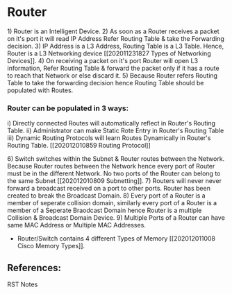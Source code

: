 # Router

1\) Router is an Intelligent Device. 2\) As soon as a Router receives a packet on it's port it will read IP Address Refer Routing Table & take the Forwarding decision. 3\) IP Address is a L3 Address, Routing Table is a L3 Table. Hence, Router is a L3 Networking device \[\[202011231827 Types of Networking Devices\]\]. 4\) On receiving a packet on it's port Router will open L3 information, Refer Routing Table & forward the packet only if it has a route to reach that Network or else discard it. 5\) Because Router refers Routing Table to take the forwarding decision hence Routing Table should be populated with Routes.

### Router can be populated in 3 ways:

i\) Directly connected Routes will automatically reflect in Router's Routing Table. ii\) Administrator can make Static Rote Entry in Router's Routing Table iii\) Dynamic Routing Protocols will learn Routes Dynamically in Router's Routing Table. \[\[202012010859 Routing Protocol\]\]

6\) Switch switches within the Subnet & Router routes between the Network. Because Router routes between the Network hence every port of Router must be in the different Network. No two ports of the Router can belong to the same Subnet \[\[202012010809 Subnetting\]\]. 7\) Routers will never never forward a broadcast received on a port to other ports. Router has been created to break the Broadcast Domain. 8\) Every port of a Router is a member of seperate collision domain, similarly every port of a Router is a member of a Seperate Braodcast Domain hence Router is a multiple Collision & Broadcast Domain Device. 9\) Multiple Ports of a Router can have same MAC Address or Multiple MAC Addresses.

* Router/Switch contains 4 different Types of Memory \[\[202012011008 Cisco Memory Types\]\].

## References:

RST Notes

